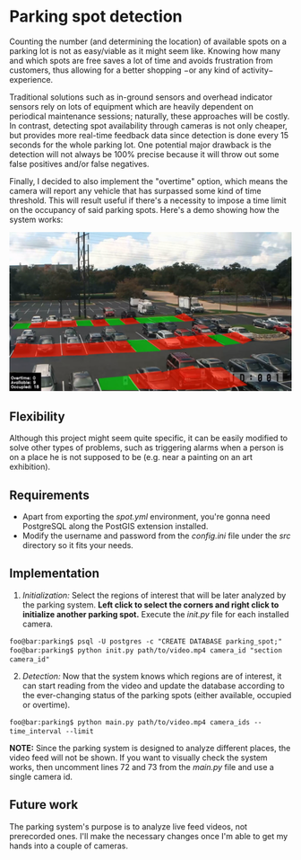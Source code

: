 # Parking spot detection
Counting the number (and determining the location) of available spots on a parking lot is not as easy/viable as it might seem like. Knowing how many and which spots are free saves a lot of time and avoids frustration from customers, thus allowing for a better shopping −or any kind of activity− experience.

Traditional solutions such as in-ground sensors and overhead indicator sensors rely on lots of equipment which are heavily dependent on periodical maintenance sessions; naturally, these approaches will be costly. In contrast, detecting spot availability through cameras is not only cheaper, but provides more real-time feedback data since detection is done every 15 seconds for the whole parking lot. One potential major drawback is the detection will not always be 100% precise because it will throw out some false positives and/or false negatives.

Finally, I decided to also implement the "overtime" option, which means the camera will report any vehicle that has surpassed some kind of time threshold. This will result useful if there's a necessity to impose a time limit on the occupancy of said parking spots. Here's a demo showing how the system works:

[![parking spot demo](data/thumbnail.png)](https://www.youtube.com/watch?v=ZMRcPwIJ9bE)
## Flexibility
Although this project might seem quite specific, it can be easily modified to solve other types of problems, such as triggering alarms when a person is on a place he is not supposed to be (e.g. near a painting on an art exhibition).
## Requirements
- Apart from exporting the *spot.yml* environment, you're gonna need PostgreSQL along the PostGIS extension installed.
- Modify the username and password from the *config.ini* file under the *src* directory so it fits your needs.

## Implementation
1. *Initialization:* Select the regions of interest that will be later analyzed by the parking system. **Left click to select the corners and right click to initialize another parking spot.** Execute the *init.py* file for each installed camera.
```console
foo@bar:parking$ psql -U postgres -c "CREATE DATABASE parking_spot;"
foo@bar:parking$ python init.py path/to/video.mp4 camera_id "section camera_id"
```
2. *Detection:* Now that the system knows which regions are of interest, it can start reading from the video and update the database according to the ever-changing status of the parking spots (either available, occupied or overtime).
```console
foo@bar:parking$ python main.py path/to/video.mp4 camera_ids --time_interval --limit
```
**NOTE:** Since the parking system is designed to analyze different places, the video feed will not be shown. If you want to visually check the system works, then uncomment lines 72 and 73 from the *main.py* file and use a single camera id.

## Future work
The parking system's purpose is to analyze live feed videos, not prerecorded ones. I'll make the necessary changes once I'm able to get my hands into a couple of cameras.
